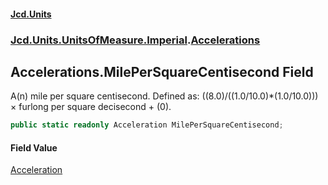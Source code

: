 #### [Jcd.Units](index.md 'index')
### [Jcd.Units.UnitsOfMeasure.Imperial](Jcd.Units.UnitsOfMeasure.Imperial.md 'Jcd.Units.UnitsOfMeasure.Imperial').[Accelerations](Accelerations.md 'Jcd.Units.UnitsOfMeasure.Imperial.Accelerations')

## Accelerations.MilePerSquareCentisecond Field

A(n) mile per square centisecond. Defined as: ((8.0)/((1.0/10.0)*(1.0/10.0))) × furlong per square decisecond + (0).

```csharp
public static readonly Acceleration MilePerSquareCentisecond;
```

#### Field Value
[Acceleration](Acceleration.md 'Jcd.Units.UnitTypes.Acceleration')